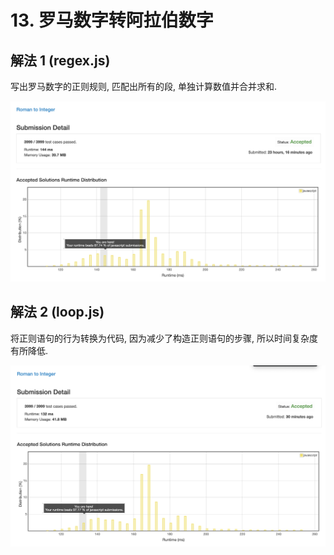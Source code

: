 # 13. 罗马数字转阿拉伯数字

## 解法 1 (regex.js)

写出罗马数字的正则规则, 匹配出所有的段, 单独计算数值并合并求和.

![成绩](assets/regex.png)

## 解法 2 (loop.js)

将正则语句的行为转换为代码, 因为减少了构造正则语句的步骤, 所以时间复杂度有所降低.

![成绩](assets/loop.png)
